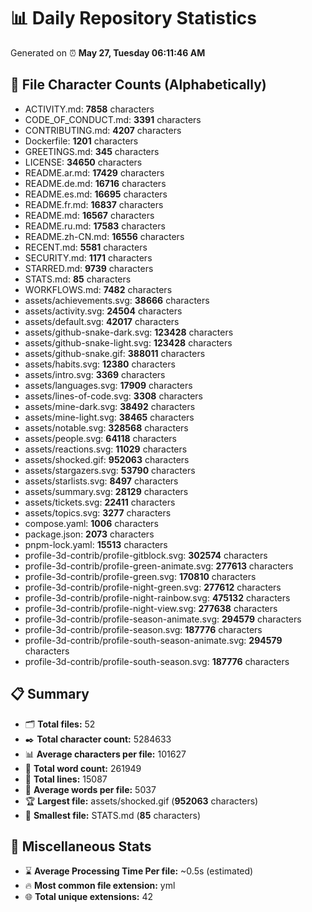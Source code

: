 # 📊 Daily Repository Statistics
Generated on ⏰ **May 27, Tuesday 06:11:46 AM**

## 📂 File Character Counts (Alphabetically)
- ACTIVITY.md: **7858** characters
- CODE_OF_CONDUCT.md: **3391** characters
- CONTRIBUTING.md: **4207** characters
- Dockerfile: **1201** characters
- GREETINGS.md: **345** characters
- LICENSE: **34650** characters
- README.ar.md: **17429** characters
- README.de.md: **16716** characters
- README.es.md: **16695** characters
- README.fr.md: **16837** characters
- README.md: **16567** characters
- README.ru.md: **17583** characters
- README.zh-CN.md: **16556** characters
- RECENT.md: **5581** characters
- SECURITY.md: **1171** characters
- STARRED.md: **9739** characters
- STATS.md: **85** characters
- WORKFLOWS.md: **7482** characters
- assets/achievements.svg: **38666** characters
- assets/activity.svg: **24504** characters
- assets/default.svg: **42017** characters
- assets/github-snake-dark.svg: **123428** characters
- assets/github-snake-light.svg: **123428** characters
- assets/github-snake.gif: **388011** characters
- assets/habits.svg: **12380** characters
- assets/intro.svg: **3369** characters
- assets/languages.svg: **17909** characters
- assets/lines-of-code.svg: **3308** characters
- assets/mine-dark.svg: **38492** characters
- assets/mine-light.svg: **38465** characters
- assets/notable.svg: **328568** characters
- assets/people.svg: **64118** characters
- assets/reactions.svg: **11029** characters
- assets/shocked.gif: **952063** characters
- assets/stargazers.svg: **53790** characters
- assets/starlists.svg: **8497** characters
- assets/summary.svg: **28129** characters
- assets/tickets.svg: **22411** characters
- assets/topics.svg: **3277** characters
- compose.yaml: **1006** characters
- package.json: **2073** characters
- pnpm-lock.yaml: **15513** characters
- profile-3d-contrib/profile-gitblock.svg: **302574** characters
- profile-3d-contrib/profile-green-animate.svg: **277613** characters
- profile-3d-contrib/profile-green.svg: **170810** characters
- profile-3d-contrib/profile-night-green.svg: **277612** characters
- profile-3d-contrib/profile-night-rainbow.svg: **475132** characters
- profile-3d-contrib/profile-night-view.svg: **277638** characters
- profile-3d-contrib/profile-season-animate.svg: **294579** characters
- profile-3d-contrib/profile-season.svg: **187776** characters
- profile-3d-contrib/profile-south-season-animate.svg: **294579** characters
- profile-3d-contrib/profile-south-season.svg: **187776** characters

## 📋 Summary
- 🗂️ **Total files:** 52
- ✒️ **Total character count:** 5284633
- 📊 **Average characters per file:** 101627
- 📝 **Total word count:** 261949
- 🧾 **Total lines:** 15087
- 📐 **Average words per file:** 5037
- 🏆 **Largest file:** assets/shocked.gif (**952063** characters)
- 🥉 **Smallest file:** STATS.md (**85** characters)

## 🌟 Miscellaneous Stats
- ⌛ **Average Processing Time Per file:** ~0.5s (estimated)
- 🔥 **Most common file extension:** yml
- 🌐 **Total unique extensions:** 42
